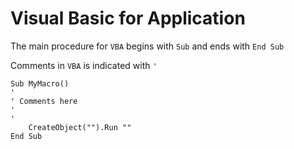 # Visual Basic for Application

The main procedure for `VBA` begins with `Sub` and ends with `End Sub`

Comments in `VBA` is indicated with `'`

```vba
Sub MyMacro()
'
' Comments here
'
'
    CreateObject("").Run ""
End Sub
```
